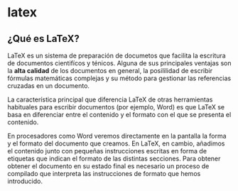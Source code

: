 # latex

## ¿Qué es LaTeX?
LaTeX es un sistema de preparación de documetos que facilita la escritura de documentos
cientifícos y ténicos. Alguna de sus principales ventajas son la **alta calidad** de
los documentos en general, la posililidad de escribir fórmulas matemáticas complejas
y su método para gestionar las referencias cruzadas en un documento.

La característica principal que diferencia LaTeX de otras herramientas habituales para
escribir documentos (por ejemplo, Word) es que LaTeX se basa en diferenciar entre el
contenido y el formato con el que se presenta el contenido.

En procesadores como Word veremos directamente en la pantalla la forma y el formato del
documento que creamos. En LaTeX, en cambio, añadimos el contenido junto con pequeñas 
instrucciones escritas en forma de etiquetas que indican el formato de las distintas 
secciones. Para obtener obtener el documento en su estado final es necesario un proceso
de compilado que interpreta las instrucciones de formato que hemos introducido.


